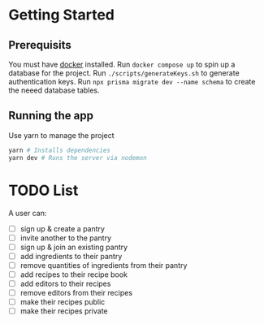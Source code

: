 # Getting Started

## Prerequisits
You must have [docker](https://docs.docker.com/get-docker/) installed.
Run `docker compose up` to spin up a database for the project.
Run `./scripts/generateKeys.sh` to generate authentication keys.
Run `npx prisma migrate dev --name schema` to create the neeed database tables.

## Running the app
Use yarn to manage the project
```sh
yarn # Installs dependencies
yarn dev # Runs the server via nodemon
```

# TODO List
A user can:
- [ ] sign up & create a pantry
- [ ] invite another to the pantry
- [ ] sign up & join an existing pantry
- [ ] add ingredients to their pantry
- [ ] remove quantities of ingredients from their pantry
- [ ] add recipes to their recipe book
- [ ] add editors to their recipes
- [ ] remove editors from their recipes
- [ ] make their recipes public
- [ ] make their recipes private